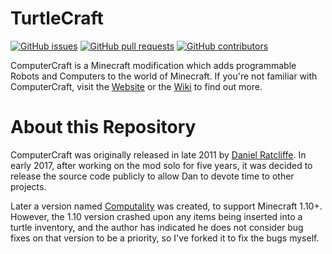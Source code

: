 TurtleCraft
=============
[![GitHub issues](https://img.shields.io/github/issues/TheMightyZeus/TurtleCraft.svg?style=flat-square)](https://github.com/TheMightyZeus/TurtleCraft/issues) [![GitHub pull requests](https://img.shields.io/github/issues-pr/TheMightyZeus/TurtleCraft.svg?style=flat-square)](https://github.com/TheMightyZeus/TurtleCraft/pulls) [![GitHub contributors](https://img.shields.io/github/contributors/TheMightyZeus/TurtleCraft.svg?style=flat-square)](https://github.com/TheMightyZeus/TurtleCraft/graphs/contributors)

ComputerCraft is a Minecraft modification which adds programmable Robots and Computers to the world of Minecraft.
If you're not familiar with ComputerCraft, visit the [Website](http://www.computercraft.info/download) or the [Wiki](http://www.computercraft.info/wiki) to find out more.

About this Repository
=====================

ComputerCraft was originally released in late 2011 by [Daniel Ratcliffe](https://twitter.com/DanTwoHundred). In early 2017, after working on the mod solo for five years, it was decided to release the source code publicly to allow Dan to devote time to other projects.

Later a version named [Computality](https://github.com/NoMansMinecraft/Computality) was created, to support Minecraft 1.10+. However, the 1.10 version crashed upon any items being inserted into a turtle inventory, and the author has indicated he does not consider bug fixes on that version to be a priority, so I've forked it to fix the bugs myself.
